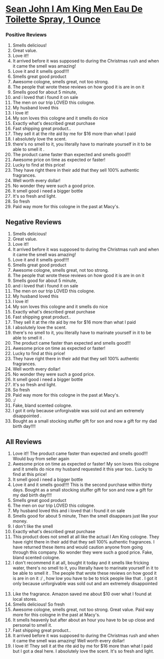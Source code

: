# [Sean John I Am King Men Eau De Toilette Spray, 1 Ounce](https://products.checkmycream.com/products/Sean-John-I-Am-King-Men-Eau-De-Toilette-Spray-1-Ounce.html)

### Positive Reviews

<ol>
      <li>Smells delicious!</li>
      <li>Great value.</li>
      <li>Love it!!</li>
      <li>It arrived before it was supposed to during the Christmas rush and when it came the smell was amazing!</li>
      <li>Love it and it smells good!!!!</li>
      <li>Smells great good product</li>
      <li>Awesome cologne, smells great, not too strong.</li>
      <li>The people that wrote these reviews on how good it is are in on it</li>
      <li>Smells good for about 5 minute,  </li>
      <li>and i loved that i found it on sale</li>
      <li>The men on our trip LOVED this cologne.</li>
      <li>My husband loved this</li>
      <li>I love it!</li>
      <li>My son loves this cologne and it smells do nice</li>
      <li>Exactly what&#x27;s described great purchase</li>
      <li>Fast shipping great product..</li>
      <li>They sell it at the rite aid by me for $16 more than what I paid</li>
      <li>I absolutely love the scent.</li>
      <li>there&#x27;s no smell to it, you literally have to marinate yourself in it to be able to smell it .</li>
      <li>The product came faster than expected and smells good!!!</li>
      <li>Awesome price on time as expected or faster!</li>
      <li>Lucky to find at this price!</li>
      <li>They have right there in their add that they sell 100% authentic fragrances.</li>
      <li>Well worth every dollar!</li>
      <li>No wonder they were such a good price.</li>
      <li>It smell good i need a bigger bottle</li>
      <li>It&#x27;s so fresh and light.</li>
      <li>So fresh</li>
      <li>Paid way more for this cologne in the past at Macy&#x27;s.</li>
</ol>


<h2>Negative Reviews</h2>
<ol>
<li> Smells delicious!</li>
<li> Great value.</li>
<li> Love it!!</li>
<li> It arrived before it was supposed to during the Christmas rush and when it came the smell was amazing!</li>
<li> Love it and it smells good!!!!</li>
<li> Smells great good product</li>
<li> Awesome cologne, smells great, not too strong.</li>
<li> The people that wrote these reviews on how good it is are in on it</li>
<li> Smells good for about 5 minute,  </li>
<li> and i loved that i found it on sale</li>
<li> The men on our trip LOVED this cologne.</li>
<li> My husband loved this</li>
<li> I love it!</li>
<li> My son loves this cologne and it smells do nice</li>
<li> Exactly what&#x27;s described great purchase</li>
<li> Fast shipping great product..</li>
<li> They sell it at the rite aid by me for $16 more than what I paid</li>
<li> I absolutely love the scent.</li>
<li> there&#x27;s no smell to it, you literally have to marinate yourself in it to be able to smell it .</li>
<li> The product came faster than expected and smells good!!!</li>
<li> Awesome price on time as expected or faster!</li>
<li> Lucky to find at this price!</li>
<li> They have right there in their add that they sell 100% authentic fragrances.</li>
<li> Well worth every dollar!</li>
<li> No wonder they were such a good price.</li>
<li> It smell good i need a bigger bottle</li>
<li> It&#x27;s so fresh and light.</li>
<li> So fresh</li>
<li> Paid way more for this cologne in the past at Macy&#x27;s.</li>
<li> :/</li>
<li> Fake, bland scented cologne.</li>
<li> I got it only because unforgivable was sold out and am extremely disappointed .</li>
<li> Bought as a small stocking stuffer gift for son and now a gift for my dad birth day!!!!</li>
</ol>

<h2>All Reviews</h2>

<ol>
    <li> Love it!! The product came faster than expected and smells good!!! Would buy from seller again</li>
    <li> Awesome price on time as expected or faster! My son loves this cologne and it smells do nice my husband requested it this year too.. Lucky to find at this price!</li>
    <li> It smell good i need a bigger bottle</li>
    <li> Love it and it smells good!!!! This is the second purchase within thirty days. Bought as a small stocking stuffer gift for son and now a gift for my dad birth day!!!!</li>
    <li> Smells great good product</li>
    <li> The men on our trip LOVED this cologne.</li>
    <li> My husband loved this and i loved that i found it on sale</li>
    <li> Smells good for about 5 minute,  Then the smell disappears just like your money.</li>
    <li> I don&#x27;t like the smell</li>
    <li> Exactly what&#x27;s described great purchase</li>
    <li> This product does not smell at all like the actual I Am King cologne. They have right there in their add that they sell 100% authentic fragrances. I have returned these items and would caution anyone from going through this company. No wonder they were such a good price. Fake, bland scented cologne.</li>
    <li> I don&#x27;t recommend it at all, bought it today and it smells like fricking water,  there&#x27;s no smell to it, you literally have to marinate yourself in it to be able to smell it . The people that wrote these reviews on how good it is are in on it :/ , how low you have to be to trick people like that . I got it only because unforgivable was sold out and am extremely disappointed .</li>
    <li> Like the fragrance. Amazon saved me about $10 over what I found at local stores.</li>
    <li> Smells delicious! So fresh</li>
    <li> Awesome cologne, smells great, not too strong. Great value. Paid way more for this cologne in the past at Macy&#x27;s.</li>
    <li> It smells heavenly but after about an hour you have to be up close and personal to smell it.</li>
    <li> Fast shipping great product..</li>
    <li> It arrived before it was supposed to during the Christmas rush and when it came the smell was amazing! Well worth every dollar!</li>
    <li> I love it! They sell it at the rite aid by me for $16 more than what I paid but I got a deal here. I absolutely love the scent. It&#x27;s so fresh and light.</li>
</ol>




